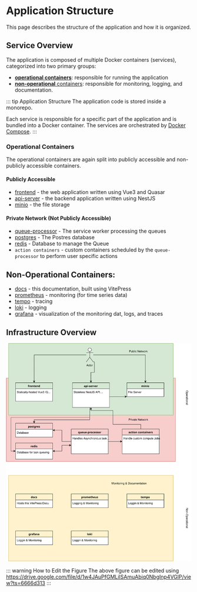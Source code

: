 # Application Structure

This page describes the structure of the application and how it is organized.

## Service Overview

The application is composed of multiple Docker containers (services), categorized into two primary groups:

- [**operational containers**](#operational-containers): responsible for running the application
- [**non-operational** containers](#non-operational-containers): responsible for monitoring, logging, and documentation.

::: tip Application Structure
The application code is stored inside a monorepo.

Each service is responsible for a specific part of the application and is bundled into a Docker container. The services
are orchestrated by [Docker Compose](https://docs.docker.com/compose/).
:::

### Operational Containers

The operational containers are again split into publicly accessible and non-publicly accessible containers.

#### Publicly Accessible

- [frontend](./application-structure/frontend.md) - the web application written using Vue3 and Quasar
- [api-server](./application-structure/api-server.md) - the backend application written using NestJS
- [minio](application-structure/minio.md) - the file storage

#### Private Network (Not Publicly Accessible)

- [queue-processor](./application-structure/queue-processor.md) - The service worker processing the queues
- [postgres](application-structure/postgres.md) - The Postres database
- [redis](application-structure/redis.md) - Database to manage the Queue
- `action containers` - custom containers scheduled by the `queue-processor` to perform user specific actions

## Non-Operational Containers:

- [docs](application-structure/docs.md) - this documentation, built using VitePress
- [prometheus](application-structure/prometheus.md) - monitoring (for time series data)
- [tempo](application-structure/tempo.md) - tracing
- [loki](application-structure/loki.md) - logging
- [grafana](application-structure/grafana.md) - visualization of the monitoring dat, logs, and traces

## Infrastructure Overview

![Infrastructure.jpg](imgs/infrastructure.svg)

::: warning How to Edit the Figure
The above figure can be edited using https://drive.google.com/file/d/1w4JAuPfGMLiISAmuAbiq0NbgInp4VGlP/view?ts=6666d313
:::
